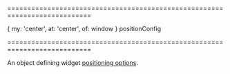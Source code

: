 <!--**
/*-------------------------------------------
    Auto-generated file. Do not modify.
-------------------------------------------

**-->
===========================================================================
<!--default-->{ my: 'center', at: 'center', of: window }<!--/default-->
<!--type-->positionConfig<!--/type-->
===========================================================================

<!--shortDescription-->
An object defining widget [positioning options](/Documentation/ApiReference/Common/Object_Structures/positionConfig/).
<!--/shortDescription-->

<!--fullDescription-->

<!--/fullDescription-->